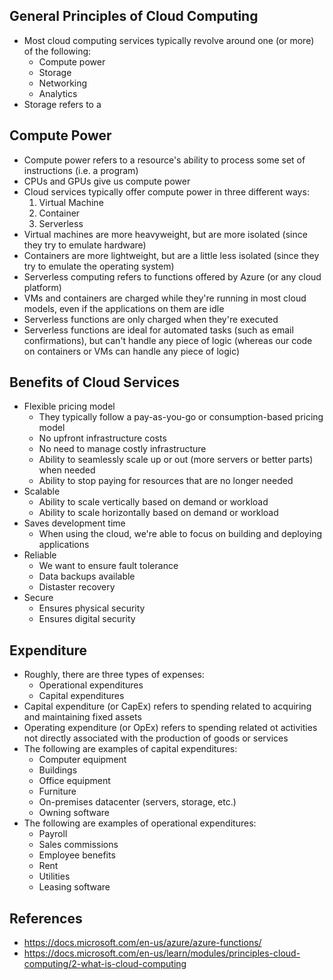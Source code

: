 ## General Principles of Cloud Computing
- Most cloud computing services typically revolve around one (or more) of the following:
	- Compute power
	- Storage
	- Networking
	- Analytics
- Storage refers to a 

## Compute Power
- Compute power refers to a resource's ability to process some set of instructions (i.e. a program)
- CPUs and GPUs give us compute power
- Cloud services typically offer compute power in three different ways:
	1. Virtual Machine
	2. Container
	3. Serverless
- Virtual machines are more heavyweight, but are more isolated (since they try to emulate hardware)
- Containers are more lightweight, but are a little less isolated (since they try to emulate the operating system)
- Serverless computing refers to functions offered by Azure (or any cloud platform)
- VMs and containers are charged while they're running in most cloud models, even if the applications on them are idle
- Serverless functions are only charged when they're executed
- Serverless functions are ideal for automated tasks (such as email confirmations), but can't handle any piece of logic (whereas our code on containers or VMs can handle any piece of logic)

## Benefits of Cloud Services
- Flexible pricing model
	- They typically follow a pay-as-you-go or consumption-based pricing model
	- No upfront infrastructure costs
	- No need to manage costly infrastructure
	- Ability to seamlessly scale up or out (more servers or better parts) when needed
	- Ability to stop paying for resources that are no longer needed
- Scalable
	- Ability to scale vertically based on demand or workload
	- Ability to scale horizontally based on demand or workload
- Saves development time
	- When using the cloud, we're able to focus on building and deploying applications
- Reliable
	- We want to ensure fault tolerance
	- Data backups available
	- Distaster recovery
- Secure
	- Ensures physical security
	- Ensures digital security

## Expenditure
- Roughly, there are three types of expenses:
	- Operational expenditures
	- Capital expenditures
- Capital expenditure (or CapEx) refers to spending related to acquiring and maintaining fixed assets
- Operating expenditure (or OpEx) refers to spending related ot activities not directly associated with the production of goods or services
- The following are examples of capital expenditures:
	- Computer equipment
	- Buildings
	- Office equipment
	- Furniture
	- On-premises datacenter (servers, storage, etc.)
	- Owning software
- The following are examples of operational expenditures:
	- Payroll
	- Sales commissions
	- Employee benefits
	- Rent
	- Utilities
	- Leasing software 

## References
- https://docs.microsoft.com/en-us/azure/azure-functions/
- https://docs.microsoft.com/en-us/learn/modules/principles-cloud-computing/2-what-is-cloud-computing

